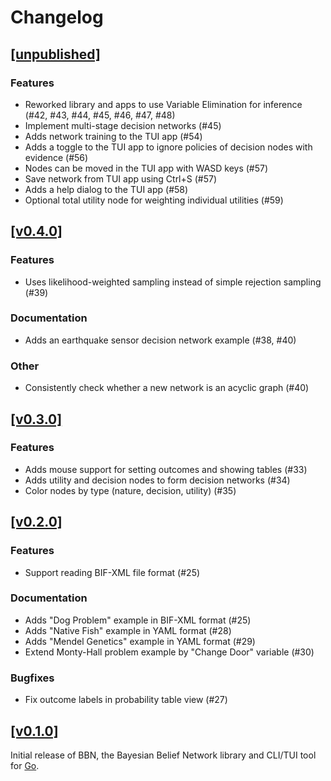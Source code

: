 # Changelog

## [[unpublished]](https://github.com/mlange-42/bbn/compare/v0.4.0...main)

### Features

* Reworked library and apps to use Variable Elimination for inference (#42, #43, #44, #45, #46, #47, #48)
* Implement multi-stage decision networks (#45)
* Adds network training to the TUI app (#54)
* Adds a toggle to the TUI app to ignore policies of decision nodes with evidence (#56)
* Nodes can be moved in the TUI app with WASD keys (#57)
* Save network from TUI app using Ctrl+S (#57)
* Adds a help dialog to the TUI app (#58)
* Optional total utility node for weighting individual utilities (#59)

## [[v0.4.0]](https://github.com/mlange-42/bbn/compare/v0.3.0...v0.4.0)

### Features

* Uses likelihood-weighted sampling instead of simple rejection sampling (#39)

### Documentation

* Adds an earthquake sensor decision network example (#38, #40)

### Other

* Consistently check whether a new network is an acyclic graph (#40)

## [[v0.3.0]](https://github.com/mlange-42/bbn/compare/v0.2.0...v0.3.0)

### Features

* Adds mouse support for setting outcomes and showing tables (#33)
* Adds utility and decision nodes to form decision networks (#34)
* Color nodes by type (nature, decision, utility) (#35)

## [[v0.2.0]](https://github.com/mlange-42/bbn/compare/v0.1.0...v0.2.0)

### Features

* Support reading BIF-XML file format (#25)

### Documentation

* Adds "Dog Problem" example in BIF-XML format (#25)
* Adds "Native Fish" example in YAML format (#28)
* Adds "Mendel Genetics" example in YAML format (#29)
* Extend Monty-Hall problem example by "Change Door" variable (#30)

### Bugfixes

* Fix outcome labels in probability table view (#27)

## [[v0.1.0]](https://github.com/mlange-42/bbn/commits/v0.1.0/)

Initial release of BBN, the Bayesian Belief Network library and CLI/TUI tool for [Go](https://go.dev).

